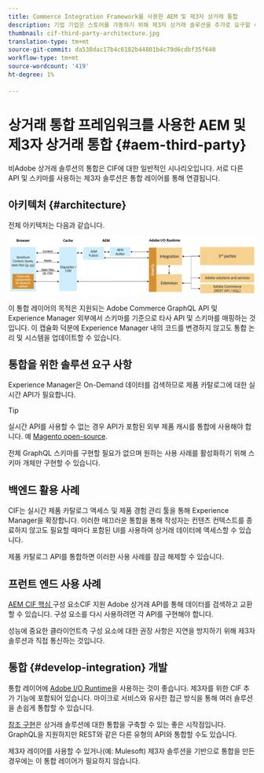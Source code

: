 ```yaml
---
title: Commerce Integration Framework를 사용한 AEM 및 제3자 상거래 통합
description: 기업 기업은 스토어를 가동하기 위해 제3자 상거래 솔루션을 추가로 요구할 수 있습니다. 이러한 통합 시나리오에서 CIF(Commerce Integration Framework)를 사용하여 I/O 런타임을 사용하여 제3자 상거래 솔루션을 Adobe Experience Manager에 연결할 수 있습니다.
thumbnail: cif-third-party-architecture.jpg
translation-type: tm+mt
source-git-commit: da538dac17b4c6182b44801b4c79d6cdbf35f640
workflow-type: tm+mt
source-wordcount: '419'
ht-degree: 1%

---
```


# 상거래 통합 프레임워크를 사용한 AEM 및 제3자 상거래 통합 {#aem-third-party}

비Adobe 상거래 솔루션의 통합은 CIF에 대한 일반적인 시나리오입니다. 서로 다른 API 및 스키마를 사용하는 제3자 솔루션은 통합 레이어를 통해 연결됩니다.

## 아키텍처 {#architecture}

전체 아키텍처는 다음과 같습니다.

![AEM 비 Magento/타사 아키텍처 개요](../assets//AEM_nonMagento_Architecture.png)

이 통합 레이어의 목적은 지원되는 Adobe Commerce GraphQL API 및 Experience Manager 외부에서 스키마를 기준으로 타사 API 및 스키마를 매핑하는 것입니다. 이 캡슐화 덕분에 Experience Manager 내의 코드를 변경하지 않고도 통합 논리 및 시스템을 업데이트할 수 있습니다.

## 통합을 위한 솔루션 요구 사항

Experience Manager은 On-Demand 데이터를 검색하므로 제품 카탈로그에 대한 실시간 API가 필요합니다.

>[!TIP]
>
>실시간 API를 사용할 수 없는 경우 API가 포함된 외부 제품 캐시를 통합에 사용해야 합니다. 예 [Magento open-source](https://magento.com/products/magento-open-source).

전체 GraphQL 스키마를 구현할 필요가 없으며 원하는 사용 사례를 활성화하기 위해 스키마 개체만 구현할 수 있습니다.

## 백엔드 활용 사례

CIF는 실시간 제품 카탈로그 액세스 및 제품 경험 관리 툴을 통해 Experience Manager을 확장합니다. 이러한 매끄러운 통합을 통해 작성자는 컨텐츠 컨텍스트를 종료하지 않고도 필요할 때마다 포함된 UI를 사용하여 상거래 데이터에 액세스할 수 있습니다.

제품 카탈로그 API를 통합하면 이러한 사용 사례를 잠금 해제할 수 있습니다.

## 프런트 엔드 사용 사례

[AEM CIF 핵심 ](https://github.com/adobe/aem-core-cif-components) 구성 요소CIF 지원 Adobe 상거래 API를 통해 데이터를 검색하고 교환할 수 있습니다. 구성 요소를 다시 사용하려면 각 API를 구현해야 합니다.

성능에 중요한 클라이언트측 구성 요소에 대한 권장 사항은 지연을 방지하기 위해 제3자 솔루션과 직접 통신하는 것입니다.

## 통합 {#develop-integration} 개발

통합 레이어에 [Adobe I/O Runtime](https://www.adobe.io/apis/experienceplatform/runtime.html)을 사용하는 것이 좋습니다. 제3자를 위한 CIF 추가 기능에 포함되어 있습니다. 마이크로 서비스와 유사한 접근 방식을 통해 여러 솔루션을 손쉽게 통합할 수 있습니다.

[참조 구현](https://github.com/adobe/commerce-cif-graphql-integration-reference)은 상거래 솔루션에 대한 통합을 구축할 수 있는 좋은 시작점입니다. GraphQL을 지원하지만 REST와 같은 다른 유형의 API와 통합할 수도 있습니다.

제3자 레이어를 사용할 수 있거나(예: Mulesoft) 제3자 솔루션을 기반으로 통합을 만든 경우에는 이 통합 레이어가 필요하지 않습니다.
